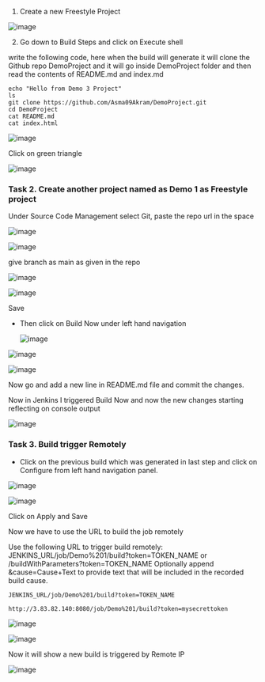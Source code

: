 1. Create a new Freestyle Project

![image](https://github.com/Asma09Akram/Jenkins/assets/124654068/a0a1ed08-2e4e-4f4e-89f7-1fde191b3504)

2. Go down to Build Steps and click on Execute shell

write the following code, here when the build will generate it will clone the Github repo DemoProject and it will go inside DemoProject folder and then read the
contents of README.md and index.md


```
echo "Hello from Demo 3 Project"
ls
git clone https://github.com/Asma09Akram/DemoProject.git
cd DemoProject
cat README.md
cat index.html
```


![image](https://github.com/Asma09Akram/Jenkins/assets/124654068/30ab0db8-41ed-41d0-8672-662b8727e99a)


Click on green triangle

![image](https://github.com/Asma09Akram/Jenkins/assets/124654068/7841b573-7932-4f19-8996-6b22cb1159a2)




### Task 2. Create another project named as Demo 1 as Freestyle project

Under Source Code Management
select Git, paste the repo url in the space

![image](https://github.com/Asma09Akram/Jenkins/assets/124654068/644a612b-1c2a-447b-a12d-c4a37a4400b4)



![image](https://github.com/Asma09Akram/Jenkins/assets/124654068/9325150a-71bc-4177-a770-1b594e54b5a3)

give branch as main as given in the repo

![image](https://github.com/Asma09Akram/Jenkins/assets/124654068/4b826db6-20d1-4893-8d59-737655c8d109)


![image](https://github.com/Asma09Akram/Jenkins/assets/124654068/12a31a07-5391-40a1-89e3-e3635a389c8b)

Save 

* Then click on Build Now under left hand navigation

  ![image](https://github.com/Asma09Akram/Jenkins/assets/124654068/2c56bac3-ed21-4ee2-a579-db389bcc46be)


![image](https://github.com/Asma09Akram/Jenkins/assets/124654068/46eef58b-9288-4f0e-a1b5-1004c8616a33)


![image](https://github.com/Asma09Akram/Jenkins/assets/124654068/716097a2-ab80-4187-b10e-45b7a5390b4b)


Now go and add a new line in README.md file and commit the changes.

Now in Jenkins I triggered Build Now and now the new changes starting reflecting on console output

![image](https://github.com/Asma09Akram/Jenkins/assets/124654068/5288df15-6877-4af8-a8a1-ea2ad41098d4)


### Task 3. Build trigger Remotely

* Click on the previous build which was generated in last step and click on Configure from left hand navigation panel.

![image](https://github.com/Asma09Akram/Jenkins/assets/124654068/4e600790-b1b6-4e57-aeac-d32c28787442)


![image](https://github.com/Asma09Akram/Jenkins/assets/124654068/42c4625f-33dd-4d11-a888-77ce3c0bdd24)

Click on Apply and Save

Now we have to use the URL to build the job remotely

Use the following URL to trigger build remotely: JENKINS_URL/job/Demo%201/build?token=TOKEN_NAME or /buildWithParameters?token=TOKEN_NAME
Optionally append &cause=Cause+Text to provide text that will be included in the recorded build cause.

```
JENKINS_URL/job/Demo%201/build?token=TOKEN_NAME

http://3.83.82.140:8080/job/Demo%201/build?token=mysecrettoken
```

![image](https://github.com/Asma09Akram/Jenkins/assets/124654068/da8538fd-341a-4013-9d5e-72ce3235388f)


![image](https://github.com/Asma09Akram/Jenkins/assets/124654068/6a3bef33-7bab-459f-9bb0-92c9a4426fb5)

Now it will show a new build is triggered by Remote IP

![image](https://github.com/Asma09Akram/Jenkins/assets/124654068/180d2fad-ddf7-4d96-b531-472cec2caf33)



